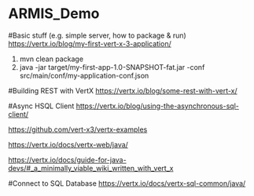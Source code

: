 # ARMIS_Demo

#Basic stuff (e.g. simple server, how to package & run)
https://vertx.io/blog/my-first-vert-x-3-application/

1. mvn clean package
2. java -jar target/my-first-app-1.0-SNAPSHOT-fat.jar -conf src/main/conf/my-application-conf.json


#Building REST with VertX
https://vertx.io/blog/some-rest-with-vert-x/

#Async HSQL Client
https://vertx.io/blog/using-the-asynchronous-sql-client/

https://github.com/vert-x3/vertx-examples

https://vertx.io/docs/vertx-web/java/


https://vertx.io/docs/guide-for-java-devs/#_a_minimally_viable_wiki_written_with_vert_x

#Connect to SQL Database
https://vertx.io/docs/vertx-sql-common/java/